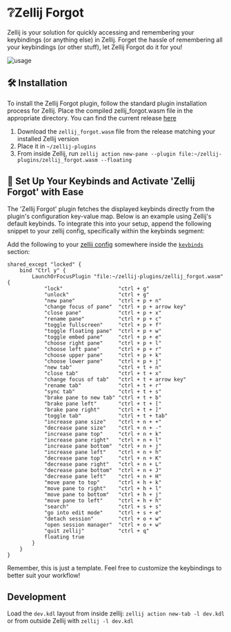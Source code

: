 # ❔Zellij Forgot

Zellij is your solution for quickly accessing and remembering your keybindings (or anything else) in Zellij.
Forget the hassle of remembering all your keybindings (or other stuff), let Zellij Forgot do it for you!

![usage](https://github.com/karimould/zellij-forgot/raw/main/assets/zellij_forgot.gif)

## 🛠️ Installation

To install the Zellij Forgot plugin, follow the standard plugin installation process for Zellij.
Place the compiled zellij_forgot.wasm file in the appropriate directory.
You can find the current release [here](https://github.com)

1. Download the `zellij_forgot.wasm` file from the release matching your installed Zellij version
2. Place it in `~/zellij-plugins`
3. From inside Zellij, run `zellij action new-pane --plugin file:~/zellij-plugins/zellij_forgot.wasm --floating`

## 🎹 Set Up Your Keybinds and Activate 'Zellij Forgot' with Ease

The 'Zellij Forgot' plugin fetches the displayed keybinds directly from the plugin's configuration key-value map.
Below is an example using Zellij's default keybinds.
To integrate this into your setup, append the following snippet to your zellij config, specifically within the keybinds segment:

Add the following to your [zellij config](https://zellij.dev/documentation/configuration.html) somewhere inside the [`keybinds`](https://zellij.dev/documentation/keybindings.html) section:

```kdl
shared_except "locked" {
    bind "Ctrl y" {
        LaunchOrFocusPlugin "file:~/zellij-plugins/zellij_forgot.wasm" {
            "lock"                  "ctrl + g"
            "unlock"                "ctrl + g"
            "new pane"              "ctrl + p + n"
            "change focus of pane"  "ctrl + p + arrow key"
            "close pane"            "ctrl + p + x"
            "rename pane"           "ctrl + p + c"
            "toggle fullscreen"     "ctrl + p + f"
            "toggle floating pane"  "ctrl + p + w"
            "toggle embed pane"     "ctrl + p + e"
            "choose right pane"     "ctrl + p + l"
            "choose left pane"      "ctrl + p + r"
            "choose upper pane"     "ctrl + p + k"
            "choose lower pane"     "ctrl + p + j"
            "new tab"               "ctrl + t + n"
            "close tab"             "ctrl + t + x"
            "change focus of tab"   "ctrl + t + arrow key"
            "rename tab"            "ctrl + t + r"
            "sync tab"              "ctrl + t + s"
            "brake pane to new tab" "ctrl + t + b"
            "brake pane left"       "ctrl + t + ["
            "brake pane right"      "ctrl + t + ]"
            "toggle tab"            "ctrl + t + tab"
            "increase pane size"    "ctrl + n + +"
            "decrease pane size"    "ctrl + n + -"
            "increase pane top"     "ctrl + n + k"
            "increase pane right"   "ctrl + n + l"
            "increase pane bottom"  "ctrl + n + j"
            "increase pane left"    "ctrl + n + h"
            "decrease pane top"     "ctrl + n + K"
            "decrease pane right"   "ctrl + n + L"
            "decrease pane bottom"  "ctrl + n + J"
            "decrease pane left"    "ctrl + n + H"
            "move pane to top"      "ctrl + h + k"
            "move pane to right"    "ctrl + h + l"
            "move pane to bottom"   "ctrl + h + j"
            "move pane to left"     "ctrl + h + h"
            "search"                "ctrl + s + s"
            "go into edit mode"     "ctrl + s + e"
            "detach session"        "ctrl + o + w"
            "open session manager"  "ctrl + o + w"
            "quit zellij"           "ctrl + q"
            floating true
        }
    }
}
```

Remember, this is just a template. Feel free to customize the keybindings to better suit your workflow!

## Development

Load the `dev.kdl` layout from inside zellij: `zellij action new-tab -l dev.kdl` or from outside Zellij with `zellij -l dev.kdl`

